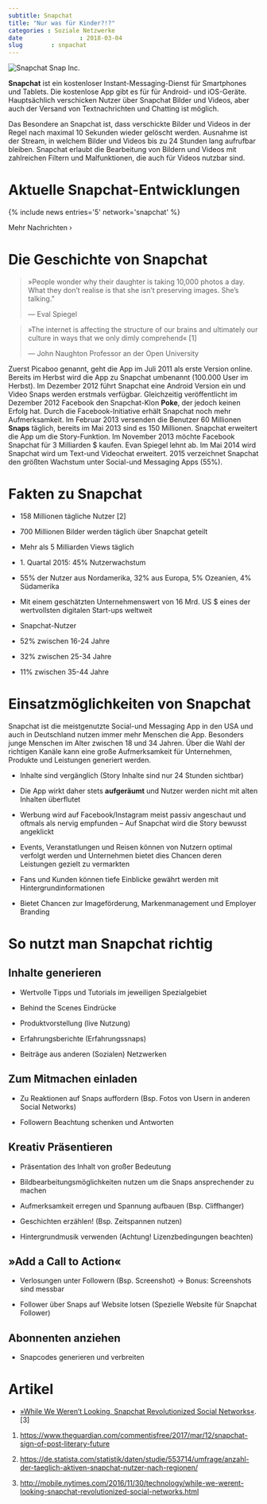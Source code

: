 ```yaml
---
subtitle: Snapchat
title: "Nur was für Kinder?!?"
categories : Soziale Netzwerke
date                : 2018-03-04
slug        : snpachat
---
```


![Snapchat Snap Inc.](../images/snapchat-titel.png)

**Snapchat** ist ein kostenloser Instant-Messaging-Dienst für
Smartphones und Tablets. Die kostenlose App gibt es für für Android- und
iOS-Geräte. Hauptsächlich verschicken Nutzer über Snapchat Bilder und
Videos, aber auch der Versand von Textnachrichten und Chatting ist
möglich.
<!-- readmore -->

Das Besondere an Snapchat ist, dass verschickte Bilder und Videos in der
Regel nach maximal 10 Sekunden wieder gelöscht werden. Ausnahme ist der
Stream, in welchem Bilder und Videos bis zu 24 Stunden lang aufrufbar
bleiben. Snapchat erlaubt die Bearbeitung von Bildern und Videos mit
zahlreichen Filtern und Malfunktionen, die auch für Videos nutzbar sind.

# Aktuelle Snapchat-Entwicklungen

{% include news entries='5' network='snapchat' %}

Mehr Nachrichten ›

# Die Geschichte von Snapchat

> »People wonder why their daughter is taking 10,000 photos a day. What
> they don’t realise is that she isn’t preserving images. She’s
> talking.”
> 
> —  Eval Spiegel 

> »The internet is affecting the structure of our brains and ultimately
> our culture in ways that we only dimly comprehend« \[1\]
> 
> —  John Naughton Professor an der Open University 

Zuerst Picaboo genannt, geht die App im Juli 2011 als erste Version
online. Bereits im Herbst wird die App zu Snapchat umbenannt (100.000
User im Herbst). Im Dezember 2012 führt Snapchat eine Android Version
ein und Video Snaps werden erstmals verfügbar. Gleichzeitig
veröffentlicht im Dezember 2012 Facebook den Snapchat-Klon **Poke**,
der jedoch keinen Erfolg hat. Durch die Facebook-Initiative erhält
Snapchat noch mehr Aufmerksamkeit. Im Februar 2013 versenden die
Benutzer 60 Millionen **Snaps** täglich, bereits im Mai 2013 sind es 150
Millionen. Snapchat erweitert die App um die Story-Funktion. Im November
2013 möchte Facebook Snapchat für 3 Milliarden $ kaufen. Evan Spiegel
lehnt ab. Im Mai 2014 wird Snapchat wird um Text-und Videochat
erweitert. 2015 verzeichnet Snapchat den größten Wachstum unter
Social-und Messaging Apps (55%).

# Fakten zu Snapchat

* 158 Millionen tägliche Nutzer \[2\]

* 700 Millionen Bilder werden täglich über Snapchat geteilt

* Mehr als 5 Milliarden Views täglich

* 1\. Quartal 2015: 45% Nutzerwachstum

* 55% der Nutzer aus Nordamerika, 32% aus Europa, 5% Ozeanien, 4%
    Südamerika

* Mit einem geschätzten Unternehmenswert von 16 Mrd. US $ eines der
    wertvollsten digitalen Start-ups weltweit

* Snapchat-Nutzer

* 52% zwischen 16-24 Jahre

* 32% zwischen 25-34 Jahre

* 11% zwischen 35-44 Jahre

# Einsatzmöglichkeiten von Snapchat

Snapchat ist die meistgenutzte Social-und Messaging App in den USA und
auch in Deutschland nutzen immer mehr Menschen die App. Besonders junge
Menschen im Alter zwischen 18 und 34 Jahren. Über die Wahl der richtigen
Kanäle kann eine große Aufmerksamkeit für Unternehmen, Produkte und
Leistungen generiert werden.

* Inhalte sind vergänglich (Story Inhalte sind nur 24 Stunden
    sichtbar)

* Die App wirkt daher stets **aufgeräumt** und Nutzer werden nicht mit
    alten Inhalten überflutet

* Werbung wird auf Facebook/Instagram meist passiv angeschaut und
    oftmals als nervig empfunden – Auf Snapchat wird die Story bewusst
    angeklickt

* Events, Veranstatlungen und Reisen können von Nutzern optimal
    verfolgt werden und Unternehmen bietet dies Chancen deren Leistungen
    gezielt zu vermarkten

* Fans und Kunden können tiefe Einblicke gewährt werden mit
    Hintergrundinformationen

* Bietet Chancen zur Imageförderung, Markenmanagement und Employer
    Branding

# So nutzt man Snapchat richtig

## Inhalte generieren

* Wertvolle Tipps und Tutorials im jeweiligen Spezialgebiet

* Behind the Scenes Eindrücke

* Produktvorstellung (live Nutzung)

* Erfahrungsberichte (Erfahrungssnaps)

* Beiträge aus anderen (Sozialen) Netzwerken

## Zum Mitmachen einladen

* Zu Reaktionen auf Snaps auffordern (Bsp. Fotos von Usern in anderen
    Social Networks)

* Followern Beachtung schenken und Antworten

## Kreativ Präsentieren

* Präsentation des Inhalt von großer Bedeutung

* Bildbearbeitungsmöglichkeiten nutzen um die Snaps ansprechender zu
    machen

* Aufmerksamkeit erregen und Spannung aufbauen (Bsp. Cliffhanger)

* Geschichten erzählen\! (Bsp. Zeitspannen nutzen)

* Hintergrundmusik verwenden (Achtung\! Lizenzbedingungen beachten)

## »Add a Call to Action«

* Verlosungen unter Followern (Bsp. Screenshot) → Bonus: Screenshots
    sind messbar

* Follower über Snaps auf Website lotsen (Spezielle Website für
    Snapchat Follower)

## Abonnenten anziehen

* Snapcodes generieren und verbreiten

# Artikel

* [»While We Weren’t Looking, Snapchat Revolutionized Social
    Networks«](http://mobile.nytimes.com/2016/11/30/technology/while-we-werent-looking-snapchat-revolutionized-social-networks.html).\[3\]

<!-- end list -->

1.  <https://www.theguardian.com/commentisfree/2017/mar/12/snapchat-sign-of-post-literary-future>

2.  <https://de.statista.com/statistik/daten/studie/553714/umfrage/anzahl-der-taeglich-aktiven-snapchat-nutzer-nach-regionen/>

3.  <http://mobile.nytimes.com/2016/11/30/technology/while-we-werent-looking-snapchat-revolutionized-social-networks.html>
